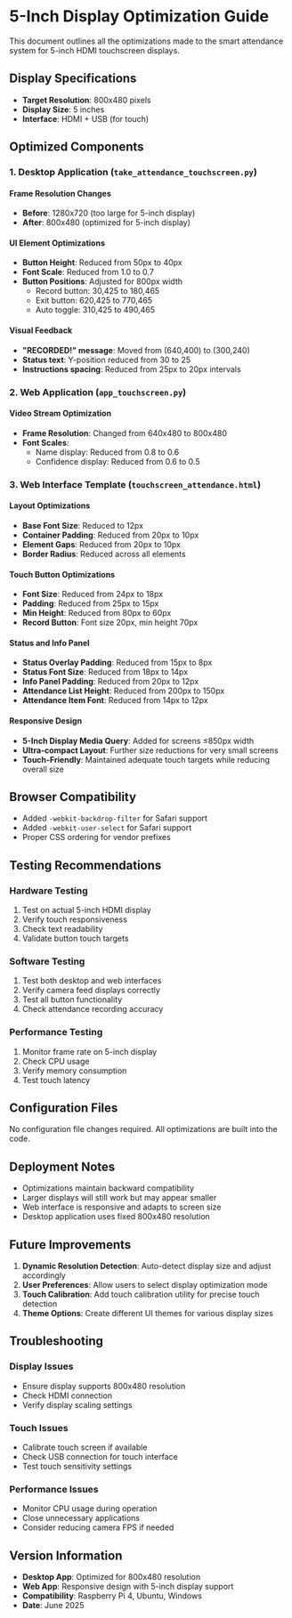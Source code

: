 # 5-Inch Display Optimization Guide

This document outlines all the optimizations made to the smart attendance system for 5-inch HDMI touchscreen displays.

## Display Specifications
- **Target Resolution**: 800x480 pixels
- **Display Size**: 5 inches
- **Interface**: HDMI + USB (for touch)

## Optimized Components

### 1. Desktop Application (`take_attendance_touchscreen.py`)

#### Frame Resolution Changes
- **Before**: 1280x720 (too large for 5-inch display)
- **After**: 800x480 (optimized for 5-inch display)

#### UI Element Optimizations
- **Button Height**: Reduced from 50px to 40px
- **Font Scale**: Reduced from 1.0 to 0.7
- **Button Positions**: Adjusted for 800px width
  - Record button: 30,425 to 180,465
  - Exit button: 620,425 to 770,465
  - Auto toggle: 310,425 to 490,465

#### Visual Feedback
- **"RECORDED!" message**: Moved from (640,400) to (300,240)
- **Status text**: Y-position reduced from 30 to 25
- **Instructions spacing**: Reduced from 25px to 20px intervals

### 2. Web Application (`app_touchscreen.py`)

#### Video Stream Optimization
- **Frame Resolution**: Changed from 640x480 to 800x480
- **Font Scales**: 
  - Name display: Reduced from 0.8 to 0.6
  - Confidence display: Reduced from 0.6 to 0.5

### 3. Web Interface Template (`touchscreen_attendance.html`)

#### Layout Optimizations
- **Base Font Size**: Reduced to 12px
- **Container Padding**: Reduced from 20px to 10px
- **Element Gaps**: Reduced from 20px to 10px
- **Border Radius**: Reduced across all elements

#### Touch Button Optimizations
- **Font Size**: Reduced from 24px to 18px
- **Padding**: Reduced from 25px to 15px
- **Min Height**: Reduced from 80px to 60px
- **Record Button**: Font size 20px, min height 70px

#### Status and Info Panel
- **Status Overlay Padding**: Reduced from 15px to 8px
- **Status Font Size**: Reduced from 18px to 14px
- **Info Panel Padding**: Reduced from 20px to 12px
- **Attendance List Height**: Reduced from 200px to 150px
- **Attendance Item Font**: Reduced from 14px to 12px

#### Responsive Design
- **5-Inch Display Media Query**: Added for screens ≤850px width
- **Ultra-compact Layout**: Further size reductions for very small screens
- **Touch-Friendly**: Maintained adequate touch targets while reducing overall size

## Browser Compatibility
- Added `-webkit-backdrop-filter` for Safari support
- Added `-webkit-user-select` for Safari support
- Proper CSS ordering for vendor prefixes

## Testing Recommendations

### Hardware Testing
1. Test on actual 5-inch HDMI display
2. Verify touch responsiveness
3. Check text readability
4. Validate button touch targets

### Software Testing
1. Test both desktop and web interfaces
2. Verify camera feed displays correctly
3. Test all button functionality
4. Check attendance recording accuracy

### Performance Testing
1. Monitor frame rate on 5-inch display
2. Check CPU usage
3. Verify memory consumption
4. Test touch latency

## Configuration Files
No configuration file changes required. All optimizations are built into the code.

## Deployment Notes
- Optimizations maintain backward compatibility
- Larger displays will still work but may appear smaller
- Web interface is responsive and adapts to screen size
- Desktop application uses fixed 800x480 resolution

## Future Improvements
1. **Dynamic Resolution Detection**: Auto-detect display size and adjust accordingly
2. **User Preferences**: Allow users to select display optimization mode
3. **Touch Calibration**: Add touch calibration utility for precise touch detection
4. **Theme Options**: Create different UI themes for various display sizes

## Troubleshooting

### Display Issues
- Ensure display supports 800x480 resolution
- Check HDMI connection
- Verify display scaling settings

### Touch Issues
- Calibrate touch screen if available
- Check USB connection for touch interface
- Test touch sensitivity settings

### Performance Issues
- Monitor CPU usage during operation
- Close unnecessary applications
- Consider reducing camera FPS if needed

## Version Information
- **Desktop App**: Optimized for 800x480 resolution
- **Web App**: Responsive design with 5-inch display support
- **Compatibility**: Raspberry Pi 4, Ubuntu, Windows
- **Date**: June 2025
